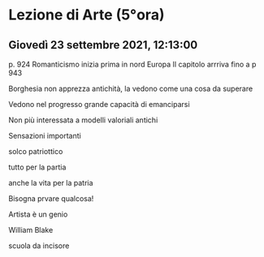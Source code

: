 # Lezione di Arte (5°ora)
## Giovedì 23 settembre 2021, 12:13:00

p. 924
Romanticismo inizia prima in nord Europa
Il capitolo arrriva fino a p 943


Borghesia non apprezza antichità, la vedono come una cosa da superare

Vedono nel progresso grande capacità di emanciparsi

Non più interessata a modelli valoriali antichi


Sensazioni importanti

solco patriottico

tutto per la partia

anche la vita per la patria

Bisogna prvare qualcosa! 


Artista è un genio


William
Blake

scuola da incisore
<!--stackedit_data:
eyJoaXN0b3J5IjpbMzMxNTI2OTcwLC0xNzY0MTg4ODg0LC0zOT
UyNDc1MywtMzAzOTQxNTIsNDQ4MDY2OTg5XX0=
-->